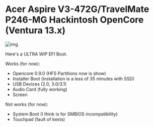 # Acer Aspire V3-472G/TravelMate P246-MG Hackintosh OpenCore (Ventura 13.x)

![img](FutureScreenshot)

Here's a ULTRA WIP EFI Boot.

Works (for now):
- Opencore 0.9.0 (HFS Partitions now is show)
- Installer Boot (installation is a less of 35 minutes with SSD)
- USB Devices (2.0, 3.0/3.1)
- Audio Card (fully working)
- Screen

Not works (for now):
- System Boot (I think is for SMBIOS incompatibility)
- Touchpad (fault of kexts)


 
